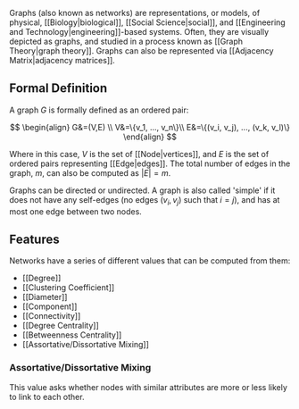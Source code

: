 Graphs (also known as networks) are representations, or models, of physical, [[Biology|biological]], [[Social Science|social]], and [[Engineering and Technology|engineering]]-based systems. Often, they are visually depicted as graphs, and studied in a process known as [[Graph Theory|graph theory]]. Graphs can also be represented via [[Adjacency Matrix|adjacency matrices]].

## Formal Definition

A graph $G$ is formally defined as an ordered pair:

$$
\begin{align}
G&=(V,E) \\
V&=\{v_1, ..., v_n\}\\
E&=\{(v_i, v_j), ..., (v_k, v_l)\}
\end{align}
$$

Where in this case, $V$ is the set of [[Node|vertices]], and $E$ is the set of ordered pairs representing [[Edge|edges]]. The total number of edges in the graph, $m$, can also be computed as $|E|=m$.

Graphs can be directed or undirected. A graph is also called 'simple' if it does not have any self-edges (no edges $(v_i, v_j)$ such that $i=j$), and has at most one edge between two nodes.

## Features

Networks have a series of different values that can be computed from them:

- [[Degree]]
- [[Clustering Coefficient]]
- [[Diameter]]
- [[Component]]
- [[Connectivity]]
- [[Degree Centrality]]
- [[Betweenness Centrality]]
- [[Assortative/Dissortative Mixing]]
### Assortative/Dissortative Mixing

This value asks whether nodes with similar attributes are more or less likely to link to each other.
